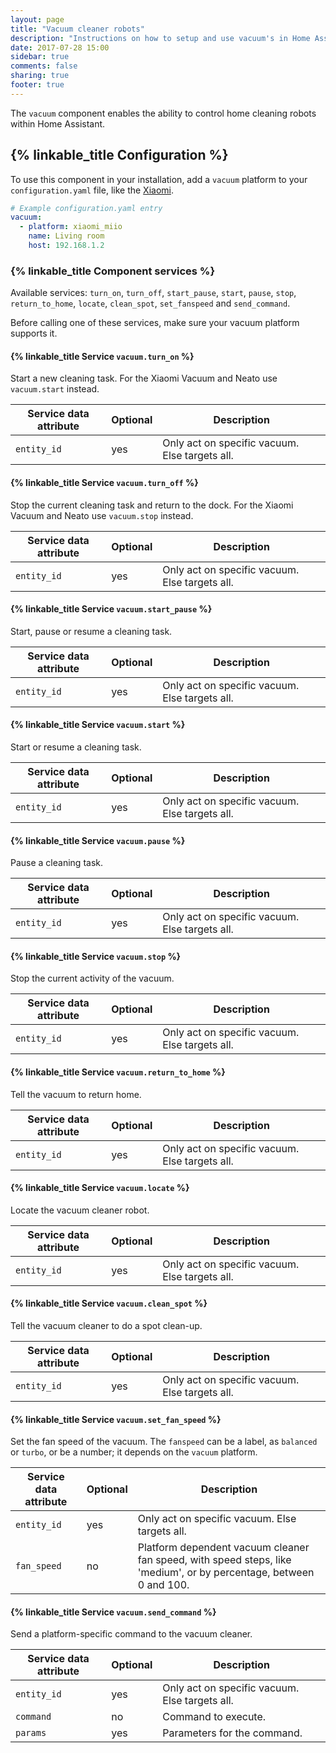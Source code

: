 ```yaml
---
layout: page
title: "Vacuum cleaner robots"
description: "Instructions on how to setup and use vacuum's in Home Assistant."
date: 2017-07-28 15:00
sidebar: true
comments: false
sharing: true
footer: true
---
```


The `vacuum` component enables the ability to control home cleaning robots within Home Assistant.

## {% linkable_title Configuration %}

To use this component in your installation, add a `vacuum` platform to your `configuration.yaml` file, like the [Xiaomi](/components/vacuum.xiaomi_miio/).

```yaml
# Example configuration.yaml entry
vacuum:
  - platform: xiaomi_miio
    name: Living room
    host: 192.168.1.2
```

### {% linkable_title Component services %}

Available services: `turn_on`, `turn_off`, `start_pause`, `start`, `pause`, `stop`, `return_to_home`, `locate`, `clean_spot`, `set_fanspeed` and `send_command`.

Before calling one of these services, make sure your vacuum platform supports it.

#### {% linkable_title Service `vacuum.turn_on` %}

Start a new cleaning task. For the Xiaomi Vacuum and Neato use `vacuum.start` instead.

| Service data attribute    | Optional | Description                                           |
|---------------------------|----------|-------------------------------------------------------|
| `entity_id`               |      yes | Only act on specific vacuum. Else targets all.        |

#### {% linkable_title Service `vacuum.turn_off` %}

Stop the current cleaning task and return to the dock. For the Xiaomi Vacuum and Neato use `vacuum.stop` instead.

| Service data attribute    | Optional | Description                                           |
|---------------------------|----------|-------------------------------------------------------|
| `entity_id`               |      yes | Only act on specific vacuum. Else targets all.        |

#### {% linkable_title Service `vacuum.start_pause` %}

Start, pause or resume a cleaning task.

| Service data attribute    | Optional | Description                                           |
|---------------------------|----------|-------------------------------------------------------|
| `entity_id`               |      yes | Only act on specific vacuum. Else targets all.        |

#### {% linkable_title Service `vacuum.start` %}

Start or resume a cleaning task.

| Service data attribute    | Optional | Description                                           |
|---------------------------|----------|-------------------------------------------------------|
| `entity_id`               |      yes | Only act on specific vacuum. Else targets all.        |

#### {% linkable_title Service `vacuum.pause` %}

Pause a cleaning task.

| Service data attribute    | Optional | Description                                           |
|---------------------------|----------|-------------------------------------------------------|
| `entity_id`               |      yes | Only act on specific vacuum. Else targets all.        |

#### {% linkable_title Service `vacuum.stop` %}

Stop the current activity of the vacuum.

| Service data attribute    | Optional | Description                                           |
|---------------------------|----------|-------------------------------------------------------|
| `entity_id`               |      yes | Only act on specific vacuum. Else targets all.        |

#### {% linkable_title Service `vacuum.return_to_home` %}

Tell the vacuum to return home.

| Service data attribute    | Optional | Description                                           |
|---------------------------|----------|-------------------------------------------------------|
| `entity_id`               |      yes | Only act on specific vacuum. Else targets all.        |

#### {% linkable_title Service `vacuum.locate` %}

Locate the vacuum cleaner robot.

| Service data attribute    | Optional | Description                                           |
|---------------------------|----------|-------------------------------------------------------|
| `entity_id`               |      yes | Only act on specific vacuum. Else targets all.        |

#### {% linkable_title Service `vacuum.clean_spot` %}

Tell the vacuum cleaner to do a spot clean-up.

| Service data attribute    | Optional | Description                                           |
|---------------------------|----------|-------------------------------------------------------|
| `entity_id`               |      yes | Only act on specific vacuum. Else targets all.        |

#### {% linkable_title Service `vacuum.set_fan_speed` %}

Set the fan speed of the vacuum. The `fanspeed` can be a label, as `balanced` or `turbo`, or be a number; it depends on the `vacuum` platform.

| Service data attribute    | Optional | Description                                           |
|---------------------------|----------|-------------------------------------------------------|
| `entity_id`               |      yes | Only act on specific vacuum. Else targets all.        |
| `fan_speed`               |       no | Platform dependent vacuum cleaner fan speed, with speed steps, like 'medium', or by percentage, between 0 and 100. |

#### {% linkable_title Service `vacuum.send_command` %}

Send a platform-specific command to the vacuum cleaner.

| Service data attribute    | Optional | Description                                           |
|---------------------------|----------|-------------------------------------------------------|
| `entity_id`               |      yes | Only act on specific vacuum. Else targets all.        |
| `command`                 |       no | Command to execute.                                   |
| `params`                  |      yes | Parameters for the command.                           |
